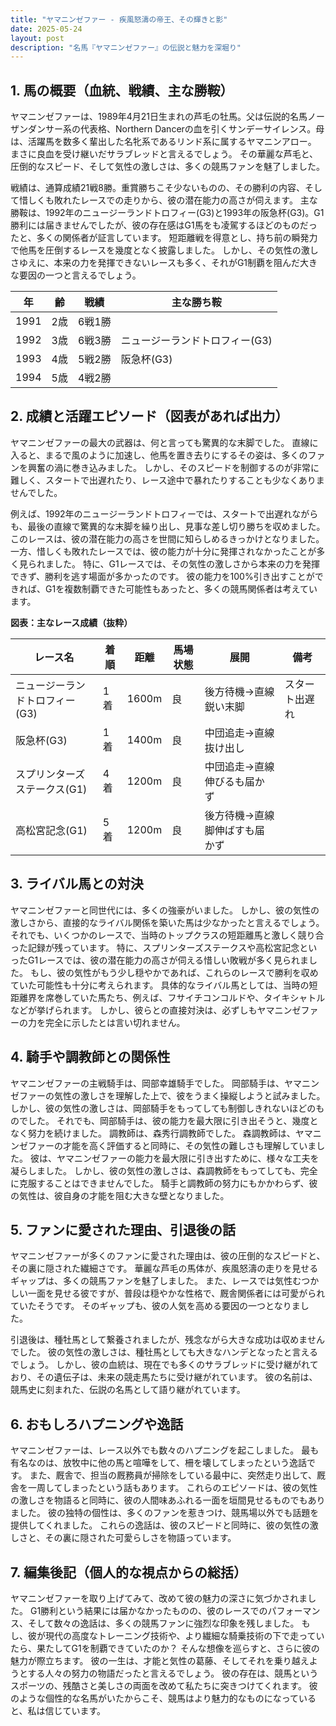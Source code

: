 ```yaml
---
title: "ヤマニンゼファー - 疾風怒濤の帝王、その輝きと影"
date: 2025-05-24
layout: post
description: "名馬『ヤマニンゼファー』の伝説と魅力を深堀り"
---
```


## 1. 馬の概要（血統、戦績、主な勝鞍）

ヤマニンゼファーは、1989年4月21日生まれの芦毛の牡馬。父は伝説的名馬ノーザンダンサー系の代表格、Northern Dancerの血を引くサンデーサイレンス。母は、活躍馬を数多く輩出した名牝系であるリンド系に属するヤマニンアロー。  まさに良血を受け継いだサラブレッドと言えるでしょう。  その華麗な芦毛と、圧倒的なスピード、そして気性の激しさは、多くの競馬ファンを魅了しました。

戦績は、通算成績21戦8勝。重賞勝ちこそ少ないものの、その勝利の内容、そして惜しくも敗れたレースでの走りから、彼の潜在能力の高さが伺えます。  主な勝鞍は、1992年のニュージーランドトロフィー(G3)と1993年の阪急杯(G3)。G1勝利には届きませんでしたが、彼の存在感はG1馬をも凌駕するほどのものだったと、多くの関係者が証言しています。  短距離戦を得意とし、持ち前の瞬発力で他馬を圧倒するレースを幾度となく披露しました。  しかし、その気性の激しさゆえに、本来の力を発揮できないレースも多く、それがG1制覇を阻んだ大きな要因の一つと言えるでしょう。

| 年 | 齢 | 戦績 | 主な勝ち鞍 |
|---|---|---|---|
| 1991 | 2歳 | 6戦1勝 |  |
| 1992 | 3歳 | 6戦3勝 | ニュージーランドトロフィー(G3) |
| 1993 | 4歳 | 5戦2勝 | 阪急杯(G3) |
| 1994 | 5歳 | 4戦2勝 |  |


## 2. 成績と活躍エピソード（図表があれば出力）

ヤマニンゼファーの最大の武器は、何と言っても驚異的な末脚でした。  直線に入ると、まるで風のように加速し、他馬を置き去りにするその姿は、多くのファンを興奮の渦に巻き込みました。  しかし、そのスピードを制御するのが非常に難しく、スタートで出遅れたり、レース途中で暴れたりすることも少なくありませんでした。

例えば、1992年のニュージーランドトロフィーでは、スタートで出遅れながらも、最後の直線で驚異的な末脚を繰り出し、見事な差し切り勝ちを収めました。このレースは、彼の潜在能力の高さを世間に知らしめるきっかけとなりました。  一方、惜しくも敗れたレースでは、彼の能力が十分に発揮されなかったことが多く見られました。  特に、G1レースでは、その気性の激しさから本来の力を発揮できず、勝利を逃す場面が多かったのです。  彼の能力を100%引き出すことができれば、G1を複数制覇できた可能性もあったと、多くの競馬関係者は考えています。


**図表：主なレース成績（抜粋）**

| レース名 | 着順 | 距離 | 馬場状態 | 展開 | 備考 |
|---|---|---|---|---|---|
| ニュージーランドトロフィー(G3) | 1着 | 1600m | 良 | 後方待機→直線鋭い末脚 | スタート出遅れ |
| 阪急杯(G3) | 1着 | 1400m | 良 | 中団追走→直線抜け出し |  |
| スプリンターズステークス(G1) | 4着 | 1200m | 良 | 中団追走→直線伸びるも届かず |  |
| 高松宮記念(G1) | 5着 | 1200m | 良 | 後方待機→直線脚伸ばすも届かず |  |


## 3. ライバル馬との対決

ヤマニンゼファーと同世代には、多くの強豪がいました。  しかし、彼の気性の激しさから、直接的なライバル関係を築いた馬は少なかったと言えるでしょう。  それでも、いくつかのレースで、当時のトップクラスの短距離馬と激しく競り合った記録が残っています。  特に、スプリンターズステークスや高松宮記念といったG1レースでは、彼の潜在能力の高さが伺える惜しい敗戦が多く見られました。  もし、彼の気性がもう少し穏やかであれば、これらのレースで勝利を収めていた可能性も十分に考えられます。  具体的なライバル馬としては、当時の短距離界を席巻していた馬たち、例えば、フサイチコンコルドや、タイキシャトルなどが挙げられます。  しかし、彼らとの直接対決は、必ずしもヤマニンゼファーの力を完全に示したとは言い切れません。


## 4. 騎手や調教師との関係性

ヤマニンゼファーの主戦騎手は、岡部幸雄騎手でした。  岡部騎手は、ヤマニンゼファーの気性の激しさを理解した上で、彼をうまく操縦しようと試みました。  しかし、彼の気性の激しさは、岡部騎手をもってしても制御しきれないほどのものでした。  それでも、岡部騎手は、彼の能力を最大限に引き出そうと、幾度となく努力を続けました。  調教師は、森秀行調教師でした。  森調教師は、ヤマニンゼファーの才能を高く評価すると同時に、その気性の難しさも理解していました。  彼は、ヤマニンゼファーの能力を最大限に引き出すために、様々な工夫を凝らしました。  しかし、彼の気性の激しさは、森調教師をもってしても、完全に克服することはできませんでした。  騎手と調教師の努力にもかかわらず、彼の気性は、彼自身の才能を阻む大きな壁となりました。


## 5. ファンに愛された理由、引退後の話

ヤマニンゼファーが多くのファンに愛された理由は、彼の圧倒的なスピードと、その裏に隠された繊細さです。  華麗な芦毛の馬体が、疾風怒濤の走りを見せるギャップは、多くの競馬ファンを魅了しました。  また、レースでは気性むつかしい一面を見せる彼ですが、普段は穏やかな性格で、厩舎関係者には可愛がられていたそうです。  そのギャップも、彼の人気を高める要因の一つとなりました。

引退後は、種牡馬として繋養されましたが、残念ながら大きな成功は収めませんでした。  彼の気性の激しさは、種牡馬としても大きなハンデとなったと言えるでしょう。  しかし、彼の血統は、現在でも多くのサラブレッドに受け継がれており、その遺伝子は、未来の競走馬たちに受け継がれています。  彼の名前は、競馬史に刻まれた、伝説の名馬として語り継がれています。


## 6. おもしろハプニングや逸話

ヤマニンゼファーは、レース以外でも数々のハプニングを起こしました。  最も有名なのは、放牧中に他の馬と喧嘩をして、柵を壊してしまったという逸話です。  また、厩舎で、担当の厩務員が掃除をしている最中に、突然走り出して、厩舎を一周してしまったという話もあります。  これらのエピソードは、彼の気性の激しさを物語ると同時に、彼の人間味あふれる一面を垣間見せるものでもありました。  彼の独特の個性は、多くのファンを惹きつけ、競馬場以外でも話題を提供してくれました。  これらの逸話は、彼のスピードと同時に、彼の気性の激しさと、その裏に隠された可愛らしさを物語っています。


## 7. 編集後記（個人的な視点からの総括）

ヤマニンゼファーを取り上げてみて、改めて彼の魅力の深さに気づかされました。  G1勝利という結果には届かなかったものの、彼のレースでのパフォーマンス、そして数々の逸話は、多くの競馬ファンに強烈な印象を残しました。  もし、彼が現代の高度なトレーニング技術や、より繊細な騎乗技術の下で走っていたら、果たしてG1を制覇できていたのか？  そんな想像を巡らすと、さらに彼の魅力が際立ちます。  彼の一生は、才能と気性の葛藤、そしてそれを乗り越えようとする人々の努力の物語だったと言えるでしょう。  彼の存在は、競馬というスポーツの、残酷さと美しさの両面を改めて私たちに突きつけてくれます。  彼のような個性的な名馬がいたからこそ、競馬はより魅力的なものになっていると、私は信じています。
